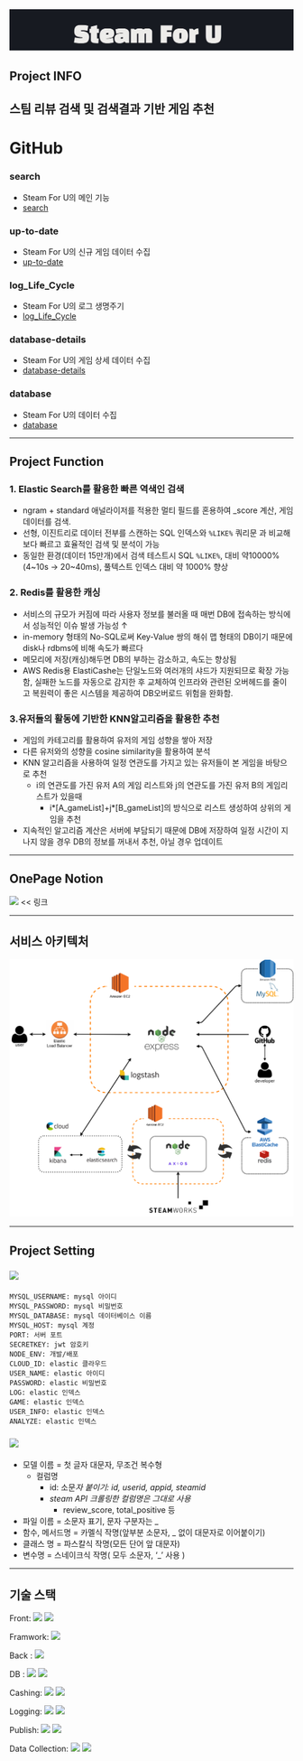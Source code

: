 <img src='https://github.com/SteamReviewSearch/.github/blob/main/image/SteamForYOU.jpg'>

## Project INFO
스팀 리뷰 검색 및 검색결과 기반 게임 추천
----


# GitHub
### search  
- Steam For U의 메인 기능
- [search](https://github.com/SteamReviewSearch/search)
### up-to-date 
- Steam For U의 신규 게임 데이터 수집 
- [up-to-date](https://github.com/SteamReviewSearch/up-to-date)
### log_Life_Cycle 
- Steam For U의 로그 생명주기 
- [log_Life_Cycle](https://github.com/SteamReviewSearch/log_Life_Cycle)
### database-details 
- Steam For U의 게임 상세 데이터 수집
- [database-details ](https://github.com/SteamReviewSearch/database-details)
### database 
- Steam For U의 데이터 수집
- [database](https://github.com/SteamReviewSearch/database)
----

## Project Function
### 1. Elastic Search를 활용한 빠른 역색인 검색

- ngram + standard 애널라이저를 적용한 멀티 필드를 혼용하여 _score 계산, 게임 데이터를 검색.
- 선형, 이진트리로 데이터 전부를 스캔하는 SQL 인덱스와 `%LIKE%` 쿼리문 과 비교해 보다 빠르고 효율적인 검색 및 분석이 가능
- 동일한 환경(데이터 15만개)에서 검색 테스트시 SQL `%LIKE%`, 대비 약10000%(4~10s → 20~40ms), 풀텍스트 인덱스 대비 약 1000% 향상

### 2. Redis를 활용한 캐싱

- 서비스의 규모가 커짐에 따라 사용자 정보를 불러올 때 매번 DB에 접속하는 방식에서 성능적인 이슈 발생 가능성 ↑
- in-memory 형태의 No-SQL로써 Key-Value 쌍의 해쉬 맵 형태의 DB이기 때문에 disk나 rdbms에 비해 속도가 빠르다
- 메모리에 저장(캐싱)해두면 DB의 부하는 감소하고,  속도는 향상됨
- AWS Redis용 ElastiCashe는 단일노드와 여러개의 샤드가 지원되므로 확장 가능함, 실패한 노드를 자동으로 감지한 후 교체하여 인프라와 관련된 오버헤드를 줄이고 복원력이 좋은 시스템을 제공하여 DB오버로드 위험을 완화함.

### **3.유저들의 활동에 기반한 KNN알고리즘을 활용한 추천**

- 게임의 카테고리를 활용하여 유저의 게임 성향을 쌓아 저장
- 다른 유저와의 성향을 cosine similarity을 활용하여 분석
- KNN 알고리즘을 사용하여 일정 연관도를 가지고 있는 유저들이 본 게임을 바탕으로 추천
    - i의 연관도를 가진 유저 A의 게임 리스트와 j의 연관도를 가진 유저 B의 게임리스트가 있을때
        - i*[A_gameList]+j*[B_gameList]의 방식으로 리스트 생성하여 상위의 게임을 추천
- 지속적인 알고리즘 계산은 서버에 부담되기 때문에 DB에 저장하여 일정 시간이 지나지 않을 경우 DB의 정보를 꺼내서 추천, 아닐 경우 업데이트
----
## OnePage Notion
[<img src="https://img.shields.io/badge/Notion-F7A81B?style=flat-square&logo=Notion&logoColor=000000"/>](https://www.notion.so/Steam-For-U-44336c4a346f4faa925772a1d74b8473) << 링크

----
## 서비스 아키텍처
<img src='https://github.com/SteamReviewSearch/.github/blob/main/image/diagram.drawio%20(1).png'>

---- 
## Project Setting

###  <img src="https://img.shields.io/badge/.ENV-ECD53F?style=flat-square&logo=.ENV&logoColor=000000"/>
```
MYSQL_USERNAME: mysql 아이디
MYSQL_PASSWORD: mysql 비밀번호
MYSQL_DATABASE: mysql 데이터베이스 이름
MYSQL_HOST: mysql 계정
PORT: 서버 포트
SECRETKEY: jwt 암호키
NODE_ENV: 개발/배포
CLOUD_ID: elastic 클라우드
USER_NAME: elastic 아이디
PASSWORD: elastic 비밀번호
LOG: elastic 인덱스
GAME: elastic 인덱스
USER_INFO: elastic 인덱스
ANALYZE: elastic 인덱스
```
### <img src="https://img.shields.io/badge/Convention-D8352A?style=flat-square&logo=The Conversation&logoColor=000000"/>
- 모델 이름 = 첫 글자 대문자, 무조건 복수형
    - 컬럼명
        - id: 소문*자 붙이기: id, userid, appid, steamid*
        - *steam API 크롤링한 컬럼명은 그대로 사용*
            - review_score, total_positive 등
- 파일 이름 = 소문자 표기, 문자 구분자는 _
- 함수, 메서드명 = 카멜식 작명(앞부분 소문자, _ 없이 대문자로 이어붙이기)
- 클래스 명 = 파스칼식 작명(모든 단어 앞 대문자)
- 변수명 = 스네이크식 작명( 모두 소문자, ‘_’ 사용 )

--- 
## 기술 스택


Front: <img src="https://img.shields.io/badge/jQuery-0769AD?style=flat-square&logo=jQuery&logoColor=000000"/> <img src="https://img.shields.io/badge/Bootstrap-7952B3?style=flat-square&logo=Bootstrap&logoColor=000000"/>    

Framwork: <img src="https://img.shields.io/badge/Express-000000?style=flat-square&logo=Express&logoColor=999999"/>   

Back : <img src="https://img.shields.io/badge/Node.js-339933?style=flat-square&logo=Node.js&logoColor=000000"/>   

DB : <img src="https://img.shields.io/badge/elastic cloud-005571?style=flat-square&logo=elastic cloud&logoColor=000000"/> <img src="https://img.shields.io/badge/Amazon RDS-527FFF?style=flat-square&logo=AMAZONRDS&logoColor=000000"/>     

Cashing: <img src="https://img.shields.io/badge/Redis-DC382D?style=flat-square&logo=REDIS&logoColor=000000"/> <img src="https://img.shields.io/badge/Amazon ElasticCash-005571?style=flat-square&logo=Amazon aws&logoColor=000000"/> 

Logging: <img src="https://img.shields.io/badge/LogStash-005571?style=flat-square&logo=LogStash&logoColor=000000"/> <img src="https://img.shields.io/badge/winston-00B8FC?style=flat-square&logo=express&logoColor=000000"/> 

Publish: <img src="https://img.shields.io/badge/Git-F05032?style=flat-square&logo=Git&logoColor=000000"/> <img src="https://img.shields.io/badge/Amazon EC2-FF9900?style=flat-square&logo=Amazon EC2&logoColor=000000"/>  

Data Collection: <img src="https://img.shields.io/badge/Axios-5A29E4?style=flat-square&logo=Axios&logoColor=000000"/> <img src="https://img.shields.io/badge/Lodash-3492FF?style=flat-square&logo=Lodash&logoColor=000000"/>   

